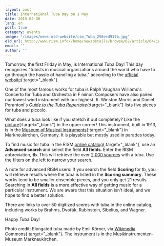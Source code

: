```yaml
---
layout: post
title: International Tuba Day on 1 May
date: 2015-04-30
lang: en
post: true
category: events
image: "/images/news-old-website/csm_Tuba_296eed917b.jpg"
old_url: http://www.rism.info//home/newsdetails/browse/62/article/64/international-tuba-day-on-1-may.html
email: ''
author: ''
---
```



Tomorrow, the first Friday in May, is International Tuba Day! This day recognizes "tubists in musical organizations around the world who have to go through the hassle of handling a tuba," according to the [official website](http://www.tubaday.com/homepage.php){:target="_blank"}.

[
](http://www.tubaday.com/homepage.php)

One of the most famous works for tuba is Ralph Vaughan Williams's Concerto for Tuba and Orchestra in F minor. Composers have also paired our lowest wind instrument with our highest. R. Winston Morris and Daniel Perantoni's [_Guide to the Tuba Repertoire_](https://books.google.de/books?id=hzNAMFpMvQ0C&lpg=PA204&ots=4cCUzwzRVY&dq=music%20for%20%20%22piccolo%20and%20tuba%22&hl=de&pg=PA204#v=onepage&q=%22piccolo%20and%20tuba%22&f=false){:target="_blank"} lists five pieces for tuba and piccolo.

[
](https://books.google.de/books?id=hzNAMFpMvQ0C&lpg=PA204&ots=4cCUzwzRVY&dq=music%20for%20%20#v=onepage&q=)

What does a tuba look like if you stretch it out completely? Like the [picture](http://commons.wikimedia.org/wiki/File:Tubajuri_2004.jpg?uselang=de){:target="_blank"} in the upper corner! This instrument, built in 1913, is in the [Museum of Musical Instruments](http://www.museum-markneukirchen.de/){:target="_blank"} in Markneukirchen, Germany. It is playable but mostly used in parades today.

To find music for tuba in the RISM [online catalog](https://opac.rism.info/metaopac/start.do?View=rism){:target="_blank"}, use an **Advanced search** and select the field **All fields**. Enter the RISM abbreviation, **tb**. This will retrieve the over [2,000 sources](https://opac.rism.info/search?View=rism&q=tb "external-link-new-window") with a tuba. Use the filters on the left to narrow your search.

[
](https://opac.rism.info/search?View=rism&q=tb)

A note for advanced RISM users: If you search the field **Scoring** for tb, you will retrieve results where the tuba is listed in the **Scoring summary**. These works tend to be smaller ensemble pieces, and you only get 21 results. Searching in **All fields** is a more effective way of getting music for a particular instrument. We are aware that this situation isn't ideal, and we hope to find a better solution.

There are links to over 50 digitized scores with tuba in the online catalog, including works by Brahms, Dvořák, Rubinstein, Sibelius, and Wagner.

Happy Tuba Day!

Photo credit: Elongated tuba made by Emil Körner, via [Wikimedia Commons](http://commons.wikimedia.org/wiki/File:Tubajuri_2004.jpg?uselang=de){:target="_blank"}. The instrument is in the Musikinstrumenten-Museum Markneukirchen.



<script type="text/javascript">var switchTo5x=true;</script><script type="text/javascript" src="http://w.sharethis.com/button/buttons.js"></script><script type="text/javascript">stLight.options({publisher: "9b601438-1ce1-49d8-bfd7-9cff5df54c17", doNotHash: false, doNotCopy: false, hashAddressBar: false});</script>